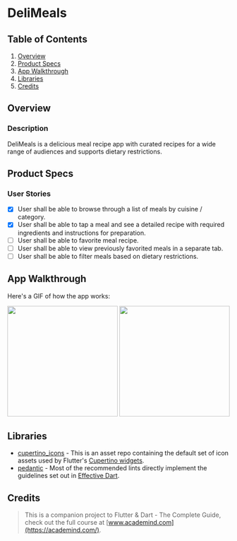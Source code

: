 # DeliMeals

## Table of Contents
1. [Overview](#Overview)
2. [Product Specs](#Product-Specs)
3. [App Walkthrough](#App-Walkthrough)
4. [Libraries](#Libraries)
5. [Credits](#Credits)

## Overview
### Description

DeliMeals is a delicious meal recipe app with curated recipes for a wide range of audiences and supports dietary restrictions.

## Product Specs
### User Stories

- [x] User shall be able to browse through a list of meals by cuisine / category.
- [x] User shall be able to tap a meal and see a detailed recipe with required ingredients and instructions for preparation.
- [ ] User shall be able to favorite meal recipe.
- [ ] User shall be able to view previously favorited meals in a separate tab.
- [ ] User shall be able to filter meals based on dietary restrictions.

## App Walkthrough

Here's a GIF of how the app works:

<img src="https://github.com/py415/app-resources/blob/master/flutter/ios/flutter-ios-delimeals.gif" width=250>

<img src="https://github.com/py415/app-resources/blob/master/flutter/android/flutter-android-delimeals.gif" width=250>

## Libraries

- [cupertino_icons](https://github.com/flutter/cupertino_icons) - This is an asset repo containing the default set of icon assets used by Flutter's [Cupertino widgets](https://github.com/flutter/flutter/tree/master/packages/flutter/lib/src/cupertino).
- [pedantic](https://github.com/dart-lang/pedantic) - Most of the recommended lints directly implement the guidelines set out in [Effective Dart](https://dart.dev/guides/language/effective-dart).

## Credits

>This is a companion project to Flutter & Dart - The Complete Guide, check out the full course at [www.academind.com](https://academind.com/).